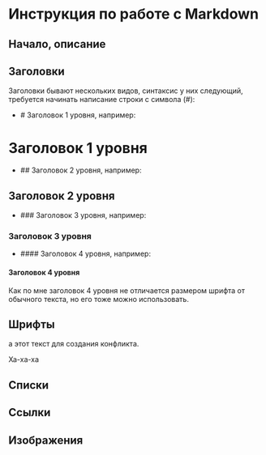 # Инструкция по работе с Markdown

## Начало, описание

## Заголовки

Заголовки бывают нескольких видов, синтаксис у них следующий, требуется начинать написание строки с символа (#):
- \# Заголовок 1 уровня, например:

#  Заголовок 1 уровня

- \## Заголовок 2 уровня, например:

## Заголовок 2 уровня

- \### Заголовок 3 уровня, например:

### Заголовок 3 уровня

- \#### Заголовок 4 уровня, например:

#### Заголовок 4 уровня
Как по мне заголовок 4 уровня не отличается размером шрифта от обычного текста, но его тоже можно использовать.

## Шрифты

а этот текст для создания конфликта.

Ха-ха-ха

## Списки

## Ссылки

## Изображения